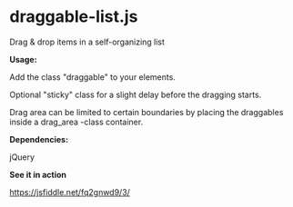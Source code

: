 # draggable-list.js
Drag &amp; drop items in a self-organizing list

**Usage:**

Add the class "draggable" to your elements.

Optional "sticky" class for a slight delay before the dragging starts.

Drag area can be limited to certain boundaries by placing the draggables inside a drag_area -class container.


**Dependencies:**

jQuery


**See it in action**

https://jsfiddle.net/fq2gnwd9/3/
